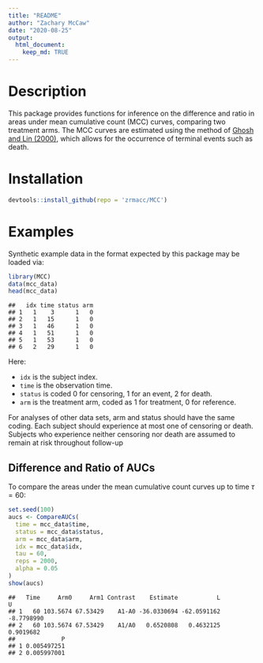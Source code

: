 ```yaml
---
title: "README"
author: "Zachary McCaw"
date: "2020-08-25"
output: 
  html_document: 
    keep_md: TRUE
--- 
```




# Description

This package provides functions for inference on the difference and ratio in areas under mean cumulative count (MCC) curves, comparing two treatment arms. The MCC curves are estimated using the method of [Ghosh and Lin (2000)](https://onlinelibrary.wiley.com/doi/abs/10.1111/j.0006-341X.2000.00554.x), which allows for the occurrence of terminal events such as death. 

# Installation


```r
devtools::install_github(repo = 'zrmacc/MCC')
```

# Examples

Synthetic example data in the format expected by this package may be loaded via:


```r
library(MCC)
data(mcc_data)
head(mcc_data)
```

```
##   idx time status arm
## 1   1    3      1   0
## 2   1   15      1   0
## 3   1   46      1   0
## 4   1   51      1   0
## 5   1   53      1   0
## 6   2   29      1   0
```

Here: 

* `idx` is the subject index. 
* `time` is the observation time. 
* `status` is coded 0 for censoring, 1 for an event, 2 for death.
* `arm` is the treatment arm, coded as 1 for treatment, 0 for reference. 

For analyses of other data sets, arm and status should have the same coding. Each subject should experience at most one of censoring or death. Subjects who experience neither censoring nor death are assumed to remain at risk throughout follow-up 

## Difference and Ratio of AUCs

To compare the areas under the mean cumulative count curves up to time $\tau = 60$: 

```r
set.seed(100)
aucs <- CompareAUCs(
  time = mcc_data$time,
  status = mcc_data$status,
  arm = mcc_data$arm,
  idx = mcc_data$idx,
  tau = 60,
  reps = 2000,
  alpha = 0.05
)
show(aucs)
```

```
##   Time     Arm0     Arm1 Contrast    Estimate           L          U
## 1   60 103.5674 67.53429    A1-A0 -36.0330694 -62.0591162 -8.7798990
## 2   60 103.5674 67.53429    A1/A0   0.6520808   0.4632125  0.9019682
##             P
## 1 0.005497251
## 2 0.005997001
```
